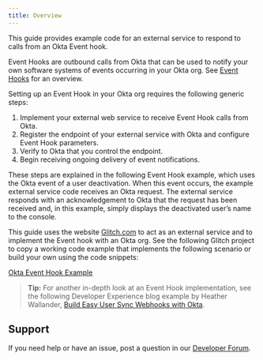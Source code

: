 ```yaml
---
title: Overview
---
```

This guide provides example code for an external service to respond to calls from an Okta Event hook.

Event Hooks are outbound calls from Okta that can be used to notify your own software systems of events occurring in your Okta org. See [Event Hooks](/docs/concepts/event-hooks/) for an overview.

Setting up an Event Hook in your Okta org requires the following generic steps:

1. Implement your external web service to receive Event Hook calls from Okta.
2. Register the endpoint of your external service with Okta and configure Event Hook parameters.
3. Verify to Okta that you control the endpoint.
4. Begin receiving ongoing delivery of event notifications.

These steps are explained in the following Event Hook example, which uses the Okta event of a user deactivation. When this event occurs, the example external service code receives an Okta request. The external service responds with an acknowledgement to Okta that the request has been received and, in this example, simply displays the deactivated user’s name to the console.

This guide uses the website [Glitch.com](https://glitch.com) to act as an external service and to implement the Event hook with an Okta org. See the following Glitch project to copy a working code example that implements the following scenario or build your own using the code snippets:

[Okta Event Hook Example](https://glitch.com/okta-eventhook)

> **Tip:** For another in-depth look at an Event Hook implementation, see the following Developer Experience blog example by Heather Wallander, [Build Easy User Sync Webhooks with Okta](https://developer.okta.com/blog/2020/07/20/easy-user-sync-hooks).

## Support

If you need help or have an issue, post a question in our [Developer Forum](https://devforum.okta.com).

<NextSectionLink/>